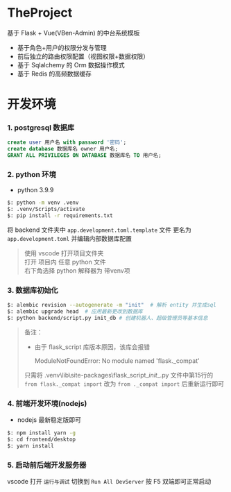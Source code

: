 # TheProject

基于 Flask + Vue(VBen-Admin) 的中台系统模板

+ 基于角色+用户的权限分发与管理
+ 前后独立的路由权限配置（视图权限+数据权限）
+ 基于 Sqlalchemy 的 Orm 数据操作模式
+ 基于 Redis 的高频数据缓存


# 开发环境

### 1. postgresql 数据库

```sql
create user 用户名 with password '密码';
create database 数据库名 owner 用户名;
GRANT ALL PRIVILEGES ON DATABASE 数据库名 TO 用户名;
```

### 2. python 环境

+ python 3.9.9

```bash
$: python -m venv .venv
$: .venv/Scripts/activate
$: pip install -r requirements.txt
```

将 backend 文件夹中 `app.development.toml.template` 文件 更名为 `app.development.toml` 并编辑内部数据库配置

> 使用 vscode 打开项目文件夹  
> 打开 项目内 任意 python 文件  
> 右下角选择 python 解释器为 带venv项



### 3. 数据库初始化
```bash
$: alembic revision --autogenerate -m "init"  # 解析 entity 并生成sql
$: alembic upgrade head  # 应用最新更改到数据库
$: python backend/script.py init_db # 创建机器人、超级管理员等基本信息
```

> 备注：  
> +  由于 flask_script 库版本原因，该库会报错
> 
>     ModuleNotFoundError: No module named 'flask._compat'
> 
> 只需将 .venv\lib\site-packages\flask_script\__init__.py 文件中第15行的
> `from flask._compat import` 改为 `from ._compat import` 后重新运行即可

### 4. 前端开发环境(nodejs)
+ nodejs 最新稳定版即可

```bash
$: npm install yarn -g
$: cd frontend/desktop
$: yarn install
```

### 5. 启动前后端开发服务器
vscode 打开 `运行与调试` 切换到 `Run All DevServer` 按 F5 双端即可正常启动